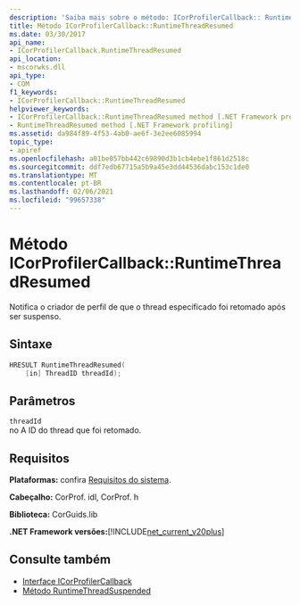 ```yaml
---
description: 'Saiba mais sobre o método: ICorProfilerCallback:: RuntimeThreadResumed'
title: Método ICorProfilerCallback::RuntimeThreadResumed
ms.date: 03/30/2017
api_name:
- ICorProfilerCallback.RuntimeThreadResumed
api_location:
- mscorwks.dll
api_type:
- COM
f1_keywords:
- ICorProfilerCallback::RuntimeThreadResumed
helpviewer_keywords:
- ICorProfilerCallback::RuntimeThreadResumed method [.NET Framework profiling]
- RuntimeThreadResumed method [.NET Framework profiling]
ms.assetid: da984f89-4f53-4ab0-ae6f-3e2ee6085994
topic_type:
- apiref
ms.openlocfilehash: a01be057bb442c69890d3b1cb4ebe1f861d2518c
ms.sourcegitcommit: ddf7edb67715a5b9a45e3dd44536dabc153c1de0
ms.translationtype: MT
ms.contentlocale: pt-BR
ms.lasthandoff: 02/06/2021
ms.locfileid: "99657338"
---
```

# <a name="icorprofilercallbackruntimethreadresumed-method"></a>Método ICorProfilerCallback::RuntimeThreadResumed

Notifica o criador de perfil de que o thread especificado foi retomado após ser suspenso.  
  
## <a name="syntax"></a>Sintaxe  
  
```cpp  
HRESULT RuntimeThreadResumed(  
    [in] ThreadID threadId);  
```  
  
## <a name="parameters"></a>Parâmetros  

 `threadId`  
 no A ID do thread que foi retomado.  
  
## <a name="requirements"></a>Requisitos  

 **Plataformas:** confira [Requisitos do sistema](../../get-started/system-requirements.md).  
  
 **Cabeçalho:** CorProf. idl, CorProf. h  
  
 **Biblioteca:** CorGuids.lib  
  
 **.NET Framework versões:**[!INCLUDE[net_current_v20plus](../../../../includes/net-current-v20plus-md.md)]  
  
## <a name="see-also"></a>Consulte também

- [Interface ICorProfilerCallback](icorprofilercallback-interface.md)
- [Método RuntimeThreadSuspended](icorprofilercallback-runtimethreadsuspended-method.md)
